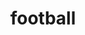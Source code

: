 ---
pid: llp561
title: football
location_transcription: H & Wyoming
coordinates: "[-75.114159377633, 40.020359075255]"
zipcode: '19124'
gen_neighborhood: North Philadelphia
neighborhood: Juniata,Frankford,Feltonville
outside_phl: 
age: '14'
age_range: 13-19
instagram: 
image_file_name: llp_561.jpg
proposal_transcription: For all the football fans. They can go see the monument and
  even play football there.  It will be made of stone and it will be in the field.
topic: Sports
topic_summary: '0'
type: Sculpture Statue
keywords_other: 
credit: "@wyo.Ant"
image_labels: 
twitter: 
facebook: 
permalink: "/monuments/llp561/"
layout: item-page
---